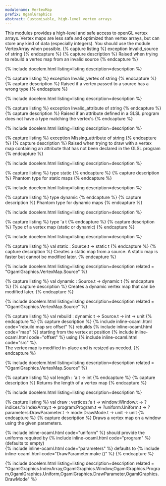 ```yaml
---
modulename: VertexMap 
prefix: OgamlGraphics
abstract: Customisable, high-level vertex arrays
---
```



This modules provides a high-level and safe access to
 openGL vertex arrays.
 Vertex maps are less safe and optimized than vertex arrays,
 but can store any kind of data (especially integers).
 You should use the module VertexArray when possible.
{% capture listing %}
exception Invalid_source of string
{% endcapture %}
{% capture description %}
Raised when trying to rebuild a vertex map from an invalid source
{% endcapture %}

{% include docelem.html listing=listing description=description   %}

{% capture listing %}
exception Invalid_vertex of string
{% endcapture %}
{% capture description %}
Raised if a vertex passed to a source has a wrong type
{% endcapture %}

{% include docelem.html listing=listing description=description   %}

{% capture listing %}
exception Invalid_attribute of string
{% endcapture %}
{% capture description %}
Raised if an attribute defined in a GLSL program does not
 have a type matching the vertex's
{% endcapture %}

{% include docelem.html listing=listing description=description   %}

{% capture listing %}
exception Missing_attribute of string
{% endcapture %}
{% capture description %}
Raised when trying to draw with a vertex map containing an
 attribute that has not been declared in the GLSL program
{% endcapture %}

{% include docelem.html listing=listing description=description   %}

{% capture listing %}
type static
{% endcapture %}
{% capture description %}
Phantom type for static maps
{% endcapture %}

{% include docelem.html listing=listing description=description   %}

{% capture listing %}
type dynamic
{% endcapture %}
{% capture description %}
Phantom type for dynamic maps
{% endcapture %}

{% include docelem.html listing=listing description=description   %}

{% capture listing %}
type 'a t
{% endcapture %}
{% capture description %}
Type of a vertex map (static or dynamic)
{% endcapture %}

{% include docelem.html listing=listing description=description   %}

{% capture listing %}
val static : Source.t -> static t
{% endcapture %}
{% capture description %}
Creates a static map from a source. A static map is faster
but cannot be modified later.
{% endcapture %}

{% include docelem.html listing=listing description=description  related = "OgamlGraphics.VertexMap.Source" %}

{% capture listing %}
val dynamic : Source.t -> dynamic t
{% endcapture %}
{% capture description %}
Creates a dynamic vertex map that can be modified later.
{% endcapture %}

{% include docelem.html listing=listing description=description  related = "OgamlGraphics.VertexMap.Source" %}

{% capture listing %}
val rebuild : dynamic t -> Source.t -> int -> unit
{% endcapture %}
{% capture description %}
{% include inline-ocaml.html code="rebuild map src offset" %} rebuilds {% include inline-ocaml.html code="map" %} starting from
 the vertex at position {% include inline-ocaml.html code="offset" %} using {% include inline-ocaml.html code="src" %}.<br/>
 The vertex map is modified in-place and is resized as needed.
{% endcapture %}

{% include docelem.html listing=listing description=description  related = "OgamlGraphics.VertexMap.Source" %}

{% capture listing %}
val length : 'a t -> int
{% endcapture %}
{% capture description %}
Returns the length of a vertex map
{% endcapture %}

{% include docelem.html listing=listing description=description   %}

{% capture listing %}
val draw : vertices:'a t -> window:Window.t -> ?indices:'b IndexArray.t -> program:Program.t -> ?uniform:Uniform.t -> ?parameters:DrawParameter.t -> mode:DrawMode.t -> unit -> unit
{% endcapture %}
{% capture description %}
Draws a vertex map on a window using the given parameters.
 
 {% include inline-ocaml.html code="uniform" %} should provide the uniforms required by {% include inline-ocaml.html code="program" %} (defaults to empty)<br/>
 {% include inline-ocaml.html code="parameters" %} defaults to {% include inline-ocaml.html code="DrawParameter.make ()" %}
{% endcapture %}

{% include docelem.html listing=listing description=description  related = "OgamlGraphics.IndexArray,OgamlGraphics.Window,OgamlGraphics.Program,OgamlGraphics.Uniform,OgamlGraphics.DrawParameter,OgamlGraphics.DrawMode" %}


